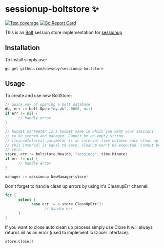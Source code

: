 
# sessionup-boltstore ✨
[![Test coverage](http://gocover.io/_badge/github.com/davseby/sessionup-boltstore)](https://gocover.io/github.com/davseby/sessionup-boltstore)
[![Go Report Card](https://goreportcard.com/badge/github.com/davseby/sessionup-boltstore)](https://goreportcard.com/report/github.com/davseby/sessionup-boltstore)

This is an [Bolt](https://github.com/boltdb/bolt) session store implementation for [sessionup](https://github.com/swithek/sessionup)

## Installation

To install simply use:

```
go get github.com/davseby/sessionup-boltstore
```

## Usage

To create and use new BoltStore:

```go
// quick way of opening a bolt database
db, err := bolt.Open("my.db", 0600, nil)
if err != nil {
      // handle error
}

// bucket parameter is a bucket name in which you want your sessions
// to be stored and managed. Cannot be an empty string.
// cleanupInterval parameter is an interval time between each clean up. If
// this interval is equal to zero, cleanup won't be executed. Cannot be less than
// zero.
store, err := boltstore.New(db, "sessions", time.Minute)
if err != nil {
      // handle error
}

manager := sessionup.NewManager(store)
```

Don't forget to handle clean up errors by using it's CleanupErr channel:

```go
for {
      select {
            case err := <-store.CleanUpErr():
                  // handle err
      }
}
```

If you want to close auto clean up process simply use Close
It  will always returns nil as an error (used to implement io.Closer interface).

```go
store.Close()
```